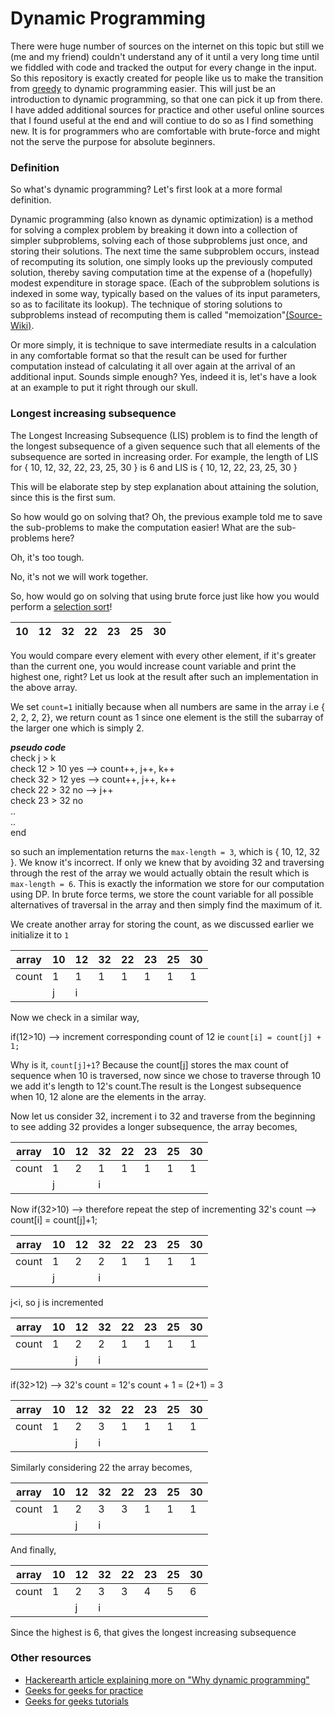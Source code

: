 # Dynamic Programming

There were huge number of sources on the internet on this topic but still we (me and my friend) couldn't understand any of it until a very long time until we fiddled with code and tracked the output for every change in the input. So this repository is exactly created for people like us to make the transition from [greedy](https://en.wikipedia.org/wiki/Greedy_algorithm) to dynamic programming easier. This will just be an introduction to dynamic programming, so that one can pick it up from there. I have added additional sources for practice and other useful online sources that I found useful at the end and will contiue to do so as I find something new. It is for programmers who are comfortable with brute-force and might not the serve the purpose for absolute beginners. 

### Definition 

So what's dynamic programming? Let's first look at a more formal definition.

Dynamic programming (also known as dynamic optimization) is a method for solving a complex problem by breaking it down into a collection of simpler subproblems, solving each of those subproblems just once, and storing their solutions. The next time the same subproblem occurs, instead of recomputing its solution, one simply looks up the previously computed solution, thereby saving computation time at the expense of a (hopefully) modest expenditure in storage space. (Each of the subproblem solutions is indexed in some way, typically based on the values of its input parameters, so as to facilitate its lookup). The technique of storing solutions to subproblems instead of recomputing them is called "memoization"[(Source-Wiki)](https://en.wikipedia.org/wiki/Dynamic_programming).

Or more simply, it is technique to save intermediate results in a calculation in any comfortable format so that the result can be used for further computation instead of calculating it all over again at the arrival of an additional input. Sounds simple enough? Yes, indeed it is, let's have a look at an example to put it right through our skull.


### Longest increasing subsequence
The Longest Increasing Subsequence (LIS) problem is to find the length of the longest subsequence of a given sequence such that all elements of the subsequence are sorted in increasing order. 
For example, the length of LIS for { 10, 12, 32, 22, 23, 25, 30 } is 6 and LIS is { 10, 12, 22, 23, 25, 30 }

This will be elaborate step by step explanation about attaining the solution, since this is the first sum.

So how would go on solving that?
Oh, the previous example told me to save the sub-problems to make the computation easier!
What are the sub-problems here?

Oh, it's too tough.

No, it's not we will work together.

So, how would go on solving that using brute force just like how you would perform a [selection sort](https://en.wikipedia.org/wiki/Selection_sort)!

<div align="center">

| 10  | 12  | 32  | 22  | 23  | 25 | 30 |
|--:|---|---|---|---|---|---|

</div>

You would compare every element with every other element, if it's greater than the current one, you would increase count variable and print the highest one, right? Let us look at the result after such an implementation in the above array.

We set `count=1` initially because when all numbers are same in the array i.e { 2, 2, 2, 2}, we return count as 1 since one element is the still the subarray of the larger one which is simply 2.

***pseudo code*** </br>
check j > k </br>
check 12 > 10  yes --> count++, j++, k++ </br>
check 32 > 12  yes --> count++, j++, k++ </br>
check 22 > 32  no  --> j++ </br>
check 23 > 32  no </br>
.. </br>
.. </br>
end 

so such an implementation returns the `max-length = 3`, which is { 10, 12, 32 }. We know it's incorrect. If only we knew that by avoiding 32 and traversing through the rest of the array we would actually obtain the result which is `max-length = 6`. This is exactly the information we store for our computation using DP. In brute force terms, we store the count variable for all possible alternatives of traversal in the array and then simply find the maximum of it.

We create another array for storing the count, as we discussed earlier we initialize it to `1`

<div align="center">

| array | 10  | 12  | 32  | 22  | 23  | 25 | 30 |
|---|---|---|---|---|---|---|---|
|count |1 |  1  |  1  |  1  |  1  |  1  |  1  |  1 |
| | j | i | | | | | |

</div>

Now we check in a similar way,

if(12>10) --> increment corresponding count of 12 ie `count[i] = count[j] + 1;`

Why is it, `count[j]+1`?
Because the count[j] stores the max count of sequence when 10 is traversed, now since we chose to traverse through 10 we add it's length to 12's count.The result is the Longest subsequence when 10, 12 alone are the elements in the array.

Now let us consider 32, increment i to 32 and traverse from the beginning to see adding 32 provides a longer subsequence, the array becomes,

<div align="center">

| array | 10  | 12  | 32  | 22  | 23  | 25 | 30 |
|---|---|---|---|---|---|---|---|
|count |1 |  2  |  1  |  1  |  1  |  1  |  1  |  1 |
| | j |  |i | | | | |

</div>
        
Now if(32>10) --> therefore repeat the step of incrementing 32's count --> count[i] = count[j]+1;

<div align="center">

| array | 10  | 12  | 32  | 22  | 23  | 25 | 30 |
|---|---|---|---|---|---|---|---|
|count |1 |  2  |  2  |  1  |  1  |  1  |  1  |  1 |
| | j |  |i | | | | |

</div>

j<i, so j is incremented

<div align="center">

| array | 10  | 12  | 32  | 22  | 23  | 25 | 30 |
|---|---|---|---|---|---|---|---|
|count |1 |  2  |  2  |  1  |  1  |  1  |  1  |  1 |
| |  | j  |i | | | | |

</div>

if(32>12) --> 32's count = 12's count + 1 = (2+1) = 3

<div align="center">

| array | 10  | 12  | 32  | 22  | 23  | 25 | 30 |
|---|---|---|---|---|---|---|---|
|count |1 |  2  |  3 |  1  |  1  |  1  |  1  |  1 |
| |  | j  |i | | | | |

</div>

Similarly considering 22 the array becomes,

<div align="center">

| array | 10  | 12  | 32  | 22  | 23  | 25 | 30 |
|---|---|---|---|---|---|---|---|
|count |1 |  2  |  3 |  3  |  1  |  1  |  1  |  1 |
| |  | j  |i | | | | |

</div>

And finally,

<div align="center">

| array | 10  | 12  | 32  | 22  | 23  | 25 | 30 |
|---|---|---|---|---|---|---|---|
|count |1 |  2  |  3 |  3  |  4  |  5  |  6  | 
| |  | j  |i | | | | |

</div>

Since the highest is 6, that gives the longest increasing subsequence

### Other resources
  - [Hackerearth article explaining more on "Why dynamic programming"](https://www.hackerearth.com/practice/notes/dynamic-programming-i-1/)
  - [Geeks for geeks for practice](http://practice.geeksforgeeks.org/topics/Dynamic-Programming/)
  - [Geeks for geeks tutorials](http://www.geeksforgeeks.org/fundamentals-of-algorithms/#DynamicProgramming)







